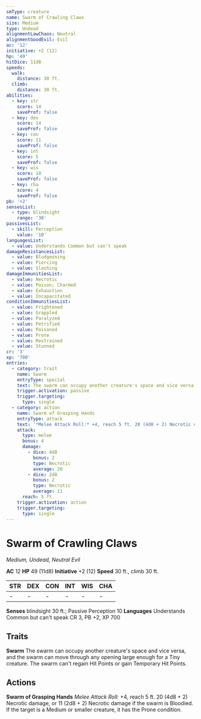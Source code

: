 ```yaml
---
smType: creature
name: Swarm of Crawling Claws
size: Medium
type: Undead
alignmentLawChaos: Neutral
alignmentGoodEvil: Evil
ac: '12'
initiative: +2 (12)
hp: '49'
hitDice: 11d8
speeds:
  walk:
    distance: 30 ft.
  climb:
    distance: 30 ft.
abilities:
  - key: str
    score: 14
    saveProf: false
  - key: dex
    score: 14
    saveProf: false
  - key: con
    score: 11
    saveProf: false
  - key: int
    score: 5
    saveProf: false
  - key: wis
    score: 10
    saveProf: false
  - key: cha
    score: 4
    saveProf: false
pb: '+2'
sensesList:
  - type: blindsight
    range: '30'
passivesList:
  - skill: Perception
    value: '10'
languagesList:
  - value: Understands Common but can't speak
damageResistancesList:
  - value: Bludgeoning
  - value: Piercing
  - value: Slashing
damageImmunitiesList:
  - value: Necrotic
  - value: Poison; Charmed
  - value: Exhaustion
  - value: Incapacitated
conditionImmunitiesList:
  - value: Frightened
  - value: Grappled
  - value: Paralyzed
  - value: Petrified
  - value: Poisoned
  - value: Prone
  - value: Restrained
  - value: Stunned
cr: '3'
xp: '700'
entries:
  - category: trait
    name: Swarm
    entryType: special
    text: The swarm can occupy another creature's space and vice versa, and the swarm can move through any opening large enough for a Tiny creature. The swarm can't regain Hit Points or gain Temporary Hit Points.
    trigger.activation: passive
    trigger.targeting:
      type: single
  - category: action
    name: Swarm of Grasping Hands
    entryType: attack
    text: '*Melee Attack Roll:* +4, reach 5 ft. 20 (4d8 + 2) Necrotic damage, or 11 (2d8 + 2) Necrotic damage if the swarm is Bloodied. If the target is a Medium or smaller creature, it has the Prone condition.'
    attack:
      type: melee
      bonus: 4
      damage:
        - dice: 4d8
          bonus: 2
          type: Necrotic
          average: 20
        - dice: 2d8
          bonus: 2
          type: Necrotic
          average: 11
      reach: 5 ft.
    trigger.activation: action
    trigger.targeting:
      type: single
---
```


# Swarm of Crawling Claws
*Medium, Undead, Neutral Evil*

**AC** 12
**HP** 49 (11d8)
**Initiative** +2 (12)
**Speed** 30 ft., climb 30 ft.

| STR | DEX | CON | INT | WIS | CHA |
| --- | --- | --- | --- | --- | --- |
| - | - | - | - | - | - |

**Senses** blindsight 30 ft.; Passive Perception 10
**Languages** Understands Common but can't speak
CR 3, PB +2, XP 700

## Traits

**Swarm**
The swarm can occupy another creature's space and vice versa, and the swarm can move through any opening large enough for a Tiny creature. The swarm can't regain Hit Points or gain Temporary Hit Points.

## Actions

**Swarm of Grasping Hands**
*Melee Attack Roll:* +4, reach 5 ft. 20 (4d8 + 2) Necrotic damage, or 11 (2d8 + 2) Necrotic damage if the swarm is Bloodied. If the target is a Medium or smaller creature, it has the Prone condition.
